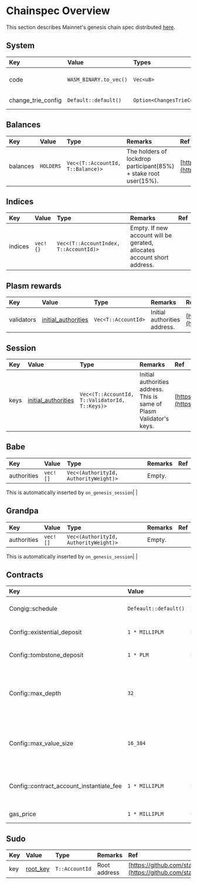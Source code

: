 # Chainspec Overview

This section describes Mainnet's genesis chain spec distributed [here](https://github.com/staketechnologies/Plasm/blob/v1.0.0/bin/node/cli/res/plasm.json).

## System

| Key | Value | Types | Remarkds | Refs |
| :--- | :--- | :--- | :--- | :--- |
| code | `WASM_BINARY.to_vec()` | `Vec<u8>` | The wasm binary in build. |  |
| change\_trie\_config | `Default::default()` | `Option<ChangesTrieConfiguration>` |  | [https://crates.parity.io/sp\_core/struct.ChangesTrieConfiguration.html](https://crates.parity.io/sp_core/struct.ChangesTrieConfiguration.html) |

## Balances

| Key | Value | Type | Remarks | Ref |
| :--- | :--- | :--- | :--- | :--- |
| balances | `HOLDERS` | `Vec<(T::AccountId, T::Balance)>` | The holders of lockdrop participant\(85%\) + stake root user\(15%\). | [https://github.com/staketechnologies/Plasm/blob/dusty/bin/node/runtime/src/constants.rs\#L23](https://github.com/staketechnologies/Plasm/blob/dusty/bin/node/runtime/src/constants.rs#L23) |

## Indices

| Key | Value | Type | Remarks | Ref |
| :--- | :--- | :--- | :--- | :--- |
| indices | `vec!{}` | `Vec<(T::AccountIndex, T::AccountId)>` | Empty. If new account will be gerated, allocates account short address. |  |

## Plasm rewards

| Key | Value | Type | Remarks | Ref |
| :--- | :--- | :--- | :--- | :--- |
| validators | [initial\_authorities](https://github.com/staketechnologies/Plasm/blob/v1.0.0/bin/node/cli/src/chain_spec.rs#L196) | `Vec<T::AccountId>` | Initial authorities address. | [https://github.com/staketechnologies/Plasm/blob/v1.0.0/bin/node/cli/src/chain\_spec.rs\#L196](https://github.com/staketechnologies/Plasm/blob/v1.0.0/bin/node/cli/src/chain_spec.rs#L196) |

## Session

| Key | Value | Type | Remarks | Ref |
| :--- | :--- | :--- | :--- | :--- |
| keys | [initial\_authorities](https://github.com/staketechnologies/Plasm/blob/v1.0.0/bin/node/cli/src/chain_spec.rs#L196) | `Vec<(T::AccountId, T::ValidatorId, T::Keys)>` | Initial authorities address. This is same of Plasm Validator's keys. | [https://github.com/staketechnologies/Plasm/blob/v1.0.0/bin/node/cli/src/chain\_spec.rs\#L196](https://github.com/staketechnologies/Plasm/blob/v1.0.0/bin/node/cli/src/chain_spec.rs#L196) |

## Babe

| Key | Value | Type | Remarks | Ref |
| :--- | :--- | :--- | :--- | :--- |
| authorities | `vec![]` | `Vec<(AuthorityId, AuthorityWeight)>` | Empty. |  |

This is automatically inserted by `on_genesis_session`\| \|

## Grandpa

| Key | Value | Type | Remarks | Ref |
| :--- | :--- | :--- | :--- | :--- |
| authorities | `vec![]` | `Vec<(AuthorityId, AuthorityWeight)>` | Empty. |  |

This is automatically inserted by `on_genesis_session`\| \|

## Contracts

| Key | Value | Type | Remarks | Ref |
| :--- | :--- | :--- | :--- | :--- |
| Congig::schedule | `Defeault::default()` | `Schedule` | Please see reference about default values. | [https://crates.parity.io/pallet\_contracts/struct.Schedule.html](https://crates.parity.io/pallet_contracts/struct.Schedule.html) |
| Config::existential\_deposit | `1 * MILLIPLM` | `BalanceOf<T>` | The default value. depends on `ExistentialDeposit` |  |
| Config::tombstone\_deposit | `1 * PLM` | `BalanceOf<T>` | The default value. depends on `TombstoneDeposit` |  |
| Config::max\_depth | `32` | `u32` | The maximum nesting level of a call/instantiate stack. The default value. Depends on `DefaultMaxDepth` on contract module. |  |
| Config::max\_value\_size | `16_384` | `u32` | The maximum size of a storage value in bytes. Depends on `DefaultMaxValue` on contract module. |  |
| Config::contract\_account\_instantiate\_fee | `1 * MILLIPLM` | `BalanceOf<T>` | The fee required to instantiate a contract instance. Depends on `ContractFee`. |  |
| gas\_price | `1 * MILLIPLM` | `BalanceOf<T>` | The price of one unit of gas. |  |

## Sudo

| Key | Value | Type | Remarks | Ref |
| :--- | :--- | :--- | :--- | :--- |
| key | [root\_key](https://github.com/staketechnologies/Plasm/blob/v1.0.0/bin/node/cli/src/chain_spec.rs#L225) | `T::AccountId` | Root address | [https://github.com/staketechnologies/Plasm/blob/v1.0.0/bin/node/cli/src/chain\_spec.rs\#L225](https://github.com/staketechnologies/Plasm/blob/v1.0.0/bin/node/cli/src/chain_spec.rs#L225) |

